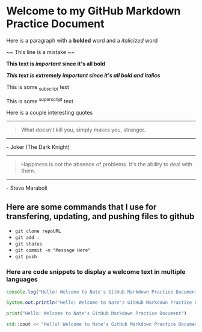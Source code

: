 # Welcome to my GitHub Markdown Practice Document

Here is a paragraph with a **bolded** word and a _italicized_ word

~~ This line is a mistake ~~

**This text is _important_ since it's all bold**

***This text is extremely important since it's all bold and italics***

This is some <sub>subscript</sub> text

This is some <sup>superscript</sup> text

Here is a couple interesting quotes

---
> What doesn't kill you, simply makes you, stranger.
---
<p>- Joker (The Dark Knight)</p>

---
> Happiness is not the absence of problems. It's the ability to deal with them.
---
<p>- Steve Maraboli</p>


<h2>Here are some commands that I use for transfering, updating, and pushing files to github</h2>

- `git clone repoURL`
- `git add .`
- `git status`
- `git commit -m "Message Here"`
- `git push`

<h3>Here are code snippets to display a welcome text in multiple languages</h3>

```javascript
console.log("Hello! Welcome to Nate's GitHub Markdown Practice Document");
```

```java
System.out.println("Hello! Welcome to Nate's GitHub Markdown Practice Document");
```

```python
print("Hello! Welcome to Nate's GitHub Markdown Practice Document")
```

```cpp
std::cout << "Hello! Welcome to Nate's GitHub Markdown Practice Document" << std::endl;
```

